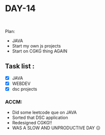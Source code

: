 # DAY-14
<br>

Plan: 
 - JAVA
 - Start my own js projects
 - Start on CGKG thing AGAIN

## Task list :
- [x] JAVA 
- [x] WEBDEV 
- [x] dsc projects

### ACCM: 
- Did some leetcode que on JAVA
- Sorted that DSC application
- Redesigned CGKG!!
- WAS A SLOW AND UNPRODUCTIVE DAY 😐